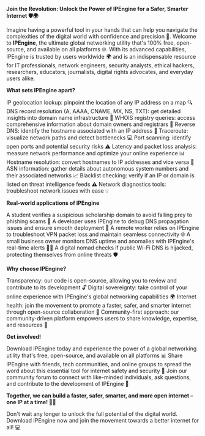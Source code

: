 **Join the Revolution: Unlock the Power of IPEngine for a Safer, Smarter Internet 🛡️🌍**

Imagine having a powerful tool in your hands that can help you navigate the complexities of the digital world with confidence and precision 📡. Welcome to **IPEngine**, the ultimate global networking utility that's 100% free, open-source, and available on all platforms 🌐. With its advanced capabilities, IPEngine is trusted by users worldwide 🌍 and is an indispensable resource for IT professionals, network engineers, security analysts, ethical hackers, researchers, educators, journalists, digital rights advocates, and everyday users alike.

**What sets IPEngine apart?**

IP geolocation lookup: pinpoint the location of any IP address on a map 🔍
DNS record resolution (A, AAAA, CNAME, MX, NS, TXT): get detailed insights into domain name infrastructure 📡
WHOIS registry queries: access comprehensive information about domain owners and registrars 🔑
Reverse DNS: identify the hostname associated with an IP address 🤔
Traceroute: visualize network paths and detect bottlenecks 💻
Port scanning: identify open ports and potential security risks ⚠️
Latency and packet loss analysis: measure network performance and optimize your online experience 📊
Hostname resolution: convert hostnames to IP addresses and vice versa 🔌
ASN information: gather details about autonomous system numbers and their associated networks 📈
Blacklist checking: verify if an IP or domain is listed on threat intelligence feeds ⚠️
Network diagnostics tools: troubleshoot network issues with ease 💡

**Real-world applications of IPEngine**

A student verifies a suspicious scholarship domain to avoid falling prey to phishing scams 📝
A developer uses IPEngine to debug DNS propagation issues and ensure smooth deployment 🚀
A remote worker relies on IPEngine to troubleshoot VPN packet loss and maintain seamless connectivity 🌐
A small business owner monitors DNS uptime and anomalies with IPEngine's real-time alerts 👨‍💻
A digital nomad checks if public Wi-Fi DNS is hijacked, protecting themselves from online threats 🛡️

**Why choose IPEngine?**

Transparency: our code is open-source, allowing you to review and contribute to its development 🔓
Digital sovereignty: take control of your online experience with IPEngine's global networking capabilities 🌍
Internet health: join the movement to promote a faster, safer, and smarter internet through open-source collaboration 🚀
Community-first approach: our community-driven platform empowers users to share knowledge, expertise, and resources 🤝

**Get involved!**

Download IPEngine today and experience the power of a global networking utility that's free, open-source, and available on all platforms 📊
Share IPEngine with friends, tech communities, and online groups to spread the word about this essential tool for internet safety and security 🔁
Join our community forum to connect with like-minded individuals, ask questions, and contribute to the development of IPEngine 🤝

**Together, we can build a faster, safer, smarter, and more open internet – one IP at a time! 🚀🌐**

Don't wait any longer to unlock the full potential of the digital world. Download IPEngine now and join the movement towards a better internet for all! 💻